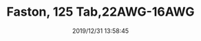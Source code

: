 ﻿---
layout: post 
title: Faston, 125 Tab,22AWG-16AWG
tags: 125
categories: housing-terminal
overview: Faston, 125 Tab,22AWG-16AWG
part_number: AJ125R2216
thumb_img: static/202006/214-thumb-20200629080533.jpg
small_img: static/202006/214-20200629080533.jpg
date: 2019/12/31 13:58:45
---



